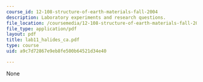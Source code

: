 ```yaml
---
course_id: 12-108-structure-of-earth-materials-fall-2004
description: Laboratory experiments and research questions.
file_location: /coursemedia/12-108-structure-of-earth-materials-fall-2004/a9c7d72867e9eb8fe500b64521d34e40_lab11_halides_ca.pdf
file_type: application/pdf
layout: pdf
title: lab11_halides_ca.pdf
type: course
uid: a9c7d72867e9eb8fe500b64521d34e40

---
```

None